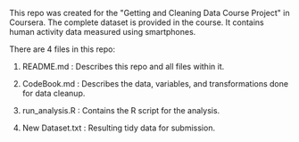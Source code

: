 This repo was created for the "Getting and Cleaning Data Course Project" in Coursera. The complete dataset is provided in the course. It contains human activity data measured using smartphones.

There are 4 files in this repo:

1. README.md : Describes this repo and all files within it.

2. CodeBook.md : Describes the data, variables, and transformations done for data cleanup.

3. run_analysis.R : Contains the R script for the analysis.

4. New Dataset.txt : Resulting tidy data for submission.